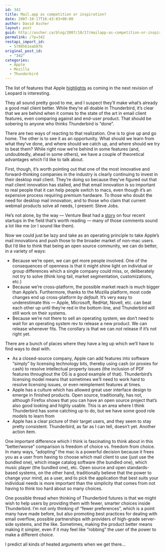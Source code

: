 ```yaml
---
id: 342
title: Mail.app as competition or inspiration?
date: 2007-10-17T16:43:03+00:00
author: David Ascher
layout: post
guid: http://ascher.ca/blog/2007/10/17/mailapp-as-competition-or-inspiration/
permalink: /?p=342
restapi_import_id:
  - 5780561eab8f6
original_post_id:
  - "342"
categories:
  - Apple
  - Mozilla
  - Thunderbird
---
```

The list of features that Apple [highlights](http://www.apple.com/macosx/features/mail.html) as coming in the next revision of Leopard is interesting.

They all sound pretty good to me, and I suspect they&#8217;ll make what&#8217;s already a good mail client better. While they&#8217;re all doable in Thunderbird, it&#8217;s clear that we are behind when it comes to the state of the art in email client features, even comparing against and end-user product. That should be sobering to anyone who thinks Thunderbird is &#8220;done&#8221;.

There are two ways of reacting to that realization. One is to give up and go home. The other is to see it as an opportunity. What should we learn from what they&#8217;ve done, and where should we catch up, and where should we try to beat them? While right now we&#8217;re behind in some features (and, undoubtedly, ahead in some others), we have a couple of theoretical advantages which I&#8217;d like to talk about.

First, though, it&#8217;s worth pointing out that one of the most innovative and forward-thinking companies in the industry is clearly continuing to invest in their desktop mail client. They&#8217;re doing so because they&#8217;ve figured out that mail client innovation has stalled, and that email innovation is so important to real people that it can help people switch to macs, even though it&#8217;s an expensive process requiring premium hardware. To those who doubt the need for desktop mail innovation, and to those who claim that current webmail products solve all needs, I present: Steve Jobs.

He&#8217;s not alone, by the way &#8212; Venture Beat had a [story](http://venturebeat.com/2007/10/16/four-startups-ready-to-change-the-face-of-email/) on four recent startups in the field that&#8217;s worth reading &#8212; many of those comments sound a lot like me (or I sound like them).

Now we could just be lazy and take as an operating principle to take Apple&#8217;s mail innovations and push those to the broader market of non-mac users. But I&#8217;d like to think that being an open source community, we can do better, in a variety of ways:

  * Because we&#8217;re open, we can get more people involved. One of the consequences of openness is that it might shine light on individual or group differences which a single company could miss, or, deliberately not try to solve (think long tail, market segmentation, customizations, etc.)
  * Because we&#8217;re cross-platform, the possible market reach is much bigger than Apple&#8217;s. Furthermore, thanks to the Mozilla platform, most code changes end up cross-platform _by default_. It&#8217;s very easy to underestimate this &#8212; Apple, Microsoft, RedHat, Novell, etc. can beat each other up until they&#8217;re red in the bottom-line, and Thunderbird will still work on their systems. 
  * Because we&#8217;re not there to sell an operating system, we don&#8217;t need to wait for an operating system rev to release a new product. We can release whenever fits. The corollary is that we can _not_ release if it&#8217;s not right yet.

There are a bunch of places where they have a leg up which we&#8217;ll have to find ways to deal with.

  * As a closed-source company, Apple can add features into software &#8220;simply&#8221; by licensing technology bits, thereby using cash (or proxies for cash) to resolve intellectual property issues (the inclusion of PDF features throughout the OS is a good example of that). Thunderbird&#8217;s licensing model means that sometimes we&#8217;ll need to work hard to resolve licensing issues, or even reimplement features at times.
  * Apple has a culture which has allowed great user interface design to emerge in finished products. Open source, traditionally, has not, although Firefox shows that you can have an open source project that&#8217;s also good looking and highly usable. This is an area where I think Thunderbird has some catching up to do, but we have some good role models to learn from
  * Apple has a clear picture of their target users, and they seem to stay pretty consistent. Thunderbird, as far as I can tell, doesn&#8217;t yet. Another action item.

One important difference which I think is fascinating to think about in this &#8220;better/worse&#8221; comparison is freedom of choice vs. freedom from choice. In many ways, &#8220;adopting&#8221; the mac is a powerful decision because it frees you as a user from having to choose which mail client to use (just use the bundled one), which image catalog software (the bundled one), which music player (the bundled one), etc. Open source and open standards-based systems, on the other hand, traditionally believe that the power to change your mind, as a user, and to pick the application that best suits your individual needs is more important than the simplicity that comes from not having to think too hard about so many choices.

One possible thread when thinking of Thunderbird futures is that we might wish to help users by providing them with fewer, smarter choices inside Thunderbird. I&#8217;m not only thinking of &#8220;fewer preferences&#8221;, which is a point many have made before, but also promoting best practices for dealing with email overflow, possible partnerships with providers of high-grade server-side systems, and the like. Sometimes, making the product better means making it simpler, even if it may feel like &#8220;robbing&#8221; the user of the power to make a different choice.

I predict all kinds of heated arguments when we get there&#8230;